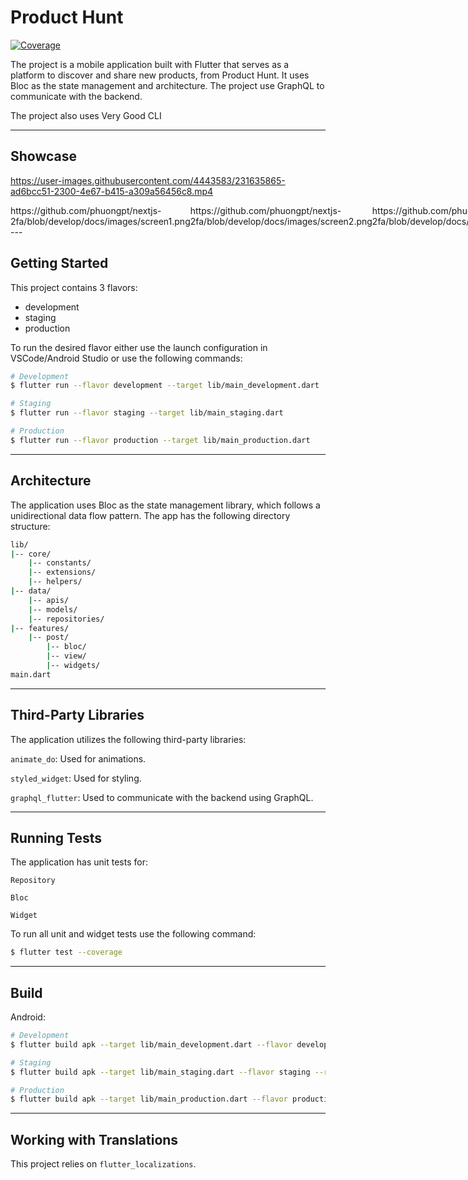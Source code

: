 # Product Hunt

[![Coverage](https://github.com/phuongpt/product_hunt/actions/workflows/main.yaml/badge.svg)](https://github.com/phuongpt/product_hunt/actions/workflows/main.yaml)

The project is a mobile application built with Flutter that serves as a platform to discover and share new products, from Product Hunt. It uses Bloc as the state management and architecture. The project use GraphQL to communicate with the backend.

The project also uses Very Good CLI

---
## Showcase


https://user-images.githubusercontent.com/4443583/231635865-ad6bcc51-2300-4e67-b415-a309a56456c8.mp4
<div style="display: flex;">
  <div style="flex: 1;">
    https://github.com/phuongpt/nextjs-2fa/blob/develop/docs/images/screen1.png
  </div>
  <div style="flex: 1;">
    https://github.com/phuongpt/nextjs-2fa/blob/develop/docs/images/screen2.png
  </div>
  <div style="flex: 1;">
    https://github.com/phuongpt/nextjs-2fa/blob/develop/docs/images/screen3.png
  </div>
  <div style="flex: 1;">
    https://github.com/phuongpt/nextjs-2fa/blob/develop/docs/images/screen4.png
  </div>
  <div style="flex: 1;">
    https://github.com/phuongpt/nextjs-2fa/blob/develop/docs/images/screen5png
  </div>
</div>
---

## Getting Started

This project contains 3 flavors:

- development
- staging
- production

To run the desired flavor either use the launch configuration in VSCode/Android Studio or use the following commands:

```sh
# Development
$ flutter run --flavor development --target lib/main_development.dart

# Staging
$ flutter run --flavor staging --target lib/main_staging.dart

# Production
$ flutter run --flavor production --target lib/main_production.dart
```

---

## Architecture
The application uses Bloc as the state management library, which follows a unidirectional data flow pattern. The app has the following directory structure:

```sh
lib/
|-- core/
    |-- constants/
    |-- extensions/
    |-- helpers/
|-- data/
    |-- apis/
    |-- models/
    |-- repositories/
|-- features/
    |-- post/
        |-- bloc/
        |-- view/
        |-- widgets/
main.dart

```

---

## Third-Party Libraries
The application utilizes the following third-party libraries:

`animate_do`: Used for animations.

`styled_widget`: Used for styling.

`graphql_flutter`: Used to communicate with the backend using GraphQL.

---


## Running Tests
The application has unit tests for: 

`Repository`

`Bloc`
 
`Widget`

To run all unit and widget tests use the following command:

```sh
$ flutter test --coverage
```

---

## Build
Android: 

```sh
# Development
$ flutter build apk --target lib/main_development.dart --flavor development --release -v

# Staging
$ flutter build apk --target lib/main_staging.dart --flavor staging --release -v

# Production
$ flutter build apk --target lib/main_production.dart --flavor production --release -v
```

---

## Working with Translations

This project relies on `flutter_localizations`.

